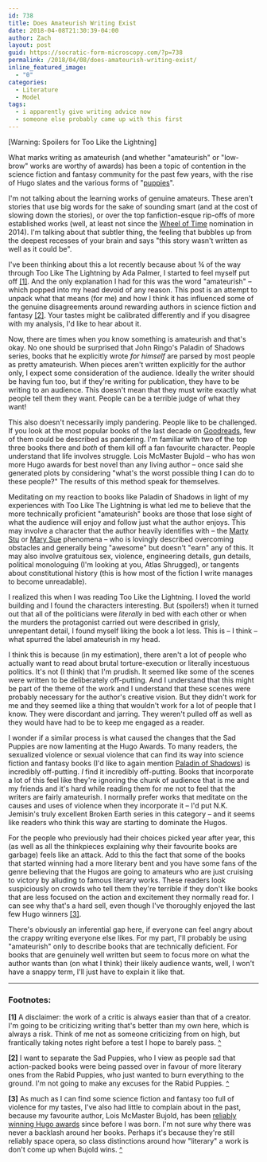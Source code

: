 ```yaml
---
id: 738
title: Does Amateurish Writing Exist
date: 2018-04-08T21:30:39-04:00
author: Zach
layout: post
guid: https://socratic-form-microscopy.com/?p=738
permalink: /2018/04/08/does-amateurish-writing-exist/
inline_featured_image:
  - "0"
categories:
  - Literature
  - Model
tags:
  - i apparently give writing advice now
  - someone else probably came up with this first
---
```


[Warning: Spoilers for Too Like the Lightning]

What marks writing as amateurish (and whether "amateurish" or "low-brow" works are worthy of awards) has been a topic of contention in the science fiction and fantasy community for the past few years, with the rise of Hugo slates and the various forms of "<a href="https://en.wikipedia.org/wiki/Sad_Puppies">puppies</a>".

I'm not talking about the learning works of genuine amateurs. These aren't stories that use big words for the sake of sounding smart (and at the cost of slowing down the stories), or over the top fanfiction-esque rip-offs of more established works (well, at least not since the <a href="http://www.escapistmagazine.com/forums/read/326.251388-The-Eye-of-the-World-or-The-Fellowship-of-the-Wheel-of-Time">Wheel of Time</a> nomination in 2014). I'm talking about that subtler thing, the feeling that bubbles up from the deepest recesses of your brain and says "this story wasn't written as well as it could be".

I've been thinking about this a lot recently because about ¾ of the way through Too Like The Lightning by Ada Palmer, I started to feel myself put off <a id="ama-top-1" href="#ama-bot-1">[1]</a>. And the only explanation I had for this was the word "amateurish" – which popped into my head devoid of any reason. This post is an attempt to unpack what that means (for me) and how I think it has influenced some of the genuine disagreements around rewarding authors in science fiction and fantasy <a id="ama-top-2" href="#ama-bot-2">[2]</a>. Your tastes might be calibrated differently and if you disagree with my analysis, I'd like to hear about it.

Now, there are times when you know something is amateurish and that's okay. No one should be surprised that John Ringo's Paladin of Shadows series, books that he explicitly wrote <em>for himself</em> are parsed by most people as pretty amateurish. When pieces aren't written explicitly for the author only, I expect some consideration of the audience. Ideally the writer should be having fun too, but if they're writing for publication, they have to be writing to an audience. This doesn't mean that they must write exactly what people tell them they want. People can be a terrible judge of what they want!

This also doesn't necessarily imply pandering. People like to be challenged. If you look at the most popular books of the last decade on <a href="https://www.goodreads.com/list/show/4093.Best_Books_of_the_Decade_2010_s">Goodreads</a>, few of them could be described as pandering. I'm familiar with two of the top three books there and <em>both</em> of them kill off a fan favourite character. People understand that life involves struggle. Lois McMaster Bujold – who has won more Hugo awards for best novel than any living author – once said she generated plots by considering "what's the worst possible thing I can do to these people?" The results of this method speak for themselves.

Meditating on my reaction to books like Paladin of Shadows in light of my experiences with Too Like The Lightning is what led me to believe that the more technically proficient "amateurish" books are those that lose sight of what the audience will enjoy and follow just what the author enjoys. This may involve a character that the author heavily identifies with – the <a href="http://tvtropes.org/pmwiki/pmwiki.php/Main/MartyStu">Marty Stu</a> or <a href="http://tvtropes.org/pmwiki/pmwiki.php/Main/MarySue">Mary Sue</a> phenomena – who is lovingly described overcoming obstacles and generally being "awesome" but doesn't "earn" any of this. It may also involve gratuitous sex, violence, engineering details, gun details, political monologuing (I'm looking at you, Atlas Shrugged), or tangents about constitutional history (this is how most of the fiction I write manages to become unreadable).

I realized this when I was reading Too Like the Lightning. I loved the world building and I found the characters interesting. But (spoilers!) when it turned out that all of the politicians were <em>literally</em> in bed with each other or when the murders the protagonist carried out were described in grisly, unrepentant detail, I found myself liking the book a lot less. This is – I think – what spurred the label amateurish in my head.

I think this is because (in my estimation), there aren't a lot of people who actually want to read about brutal torture-execution or literally incestuous politics. It's not (I think) that I'm prudish. It seemed like some of the scenes were written to be deliberately off-putting. And I understand that this might be part of the theme of the work and I understand that these scenes were probably necessary for the author's creative vision. But they didn't work for me and they seemed like a thing that wouldn't work for a lot of people that I know. They were discordant and jarring. They weren't pulled off as well as they would have had to be to keep me engaged as a reader.

I wonder if a similar process is what caused the changes that the Sad Puppies are now lamenting at the Hugo Awards. To many readers, the sexualized violence or sexual violence that can find its way into science fiction and fantasy books (I'd like to again mention <a href="https://hradzka.livejournal.com/194753.html">Paladin of Shadows</a>) is incredibly off-putting. <em>I </em>find it incredibly off-putting. Books that incorporate a lot of this feel like they're ignoring the chunk of audience that is me and my friends and it's hard while reading them for me not to feel that the writers are fairly amateurish. I normally prefer works that meditate on the causes and uses of violence when they incorporate it – I'd put N.K. Jemisin's truly excellent Broken Earth series in this category – and it seems like readers who think this way are starting to dominate the Hugos.

For the people who previously had their choices picked year after year, this (as well as all the thinkpieces explaining why their favourite books are garbage) feels like an attack. Add to this the fact that some of the books that started winning had a more literary bent and you have some fans of the genre believing that the Hugos are going to amateurs who are just cruising to victory by alluding to famous literary works. These readers look suspiciously on crowds who tell them they're terrible if they don't like books that are less focused on the action and excitement they normally read for. I can see why that's a hard sell, even though I've thoroughly enjoyed the last few Hugo winners <a id="ama-top-3" href="#ama-bot-3">[3]</a>.

There's obviously an inferential gap here, if everyone can feel angry about the crappy writing everyone else likes. For my part, I'll probably be using "amateurish" only to describe books that are technically deficient. For books that are genuinely well written but seem to focus more on what the author wants than (on what I think) their likely audience wants, well, I won't have a snappy term, I'll just have to explain it like that.

---

<div class="footnotes" markdown="1">
<h3>Footnotes:</h3>

<strong id="ama-bot-1">[1]</strong> A disclaimer: the work of a critic is always easier than that of a creator. I'm going to be criticizing writing that's better than my own here, which is always a risk. Think of me not as someone criticizing from on high, but frantically taking notes right before a test I hope to barely pass. <a href="#ama-top-1">^</a>

<strong id="ama-bot-2">[2]</strong> I want to separate the Sad Puppies, who I view as people sad that action-packed books were being passed over in favour of more literary ones from the Rabid Puppies, who just wanted to burn everything to the ground. I'm not going to make any excuses for the Rabid Puppies. <a href="#ama-top-2">^</a>

<strong id="ama-bot-3">[3]</strong> As much as I can find some science fiction and fantasy too full of violence for my tastes, I've also had little to complain about in the past, because my favourite author, Lois McMaster Bujold, has been <a href="http://www.authorsroad.com/LoisMcMasterBujold.html">reliably winning Hugo awards</a> since before I was born. I'm not sure why there was never a backlash around her books. Perhaps it's because they're still reliably space opera, so class distinctions around how "literary" a work is don't come up when Bujold wins. <a href="#ama-top-3">^</a>

</div>
